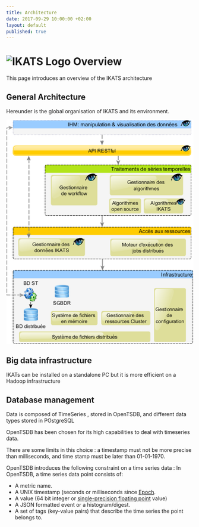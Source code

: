 ```yaml
---
title: Architecture
date: 2017-09-29 10:00:00 +02:00
layout: default
published: true
---
```


![IKATS Logo](https://ikats.github.io/img/Logo-ikats-icon.png)
Overview
=========

This page introduces an overview of the IKATS architecture


General Architecture
--------

Hereunder is the global organisation of IKATS and its environment.

![IKATS software layer](img/IKATS-software-layer.png)


Big data infrastructure
-------
IKATs can be installed on a standalone PC but it is more efficient on a Hadoop infrastructure


Database management
--------
Data is composed of TimeSeries , stored in OpenTSDB, and different data types stored in POstgreSQL

OpenTSDB has been chosen for its high capabilities to deal with timeseries data.

There are some limits in this choice : a timestamp must not be more precise than milliseconds, and time stamp must be later than 01-01-1970.

OpenTSDB introduces the following constraint on a time series data :
In OpenTSDB, a time series data point consists of:

- A metric name.
- A UNIX timestamp (seconds or milliseconds since [Epoch](http://en.wikipedia.org/wiki/Unix_epoch).
- A value (64 bit integer or [single-precision floating point](http://opentsdb.net/docs/build/html/user_guide/writing.html) value)
- A JSON formatted event or a histogram/digest.
- A set of tags (key-value pairs) that describe the time series the point belongs to.
